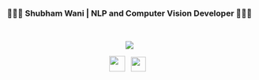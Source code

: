 <h3 align='center'> 🙋🏻‍♂️ Shubham Wani | NLP and Computer Vision Developer 🙆🏻‍♂️ </h3> 
<br>
<p align="center"><img src="https://github-readme-stats.vercel.app/api?username=Bamwani&theme=tokyonight&show_icons=true&count_private=true"></p>


<p align='center'> 
<a href="https://www.linkedin.com/in/bamwani/"><img height="32" src="https://github.com/bamwani/bamwani/blob/main/linkedin.png"></a>&nbsp;&nbsp;
<a href="mailto:bamwani@gmail.com?subject=subject text"><img height="30" src="https://github.com/bamwani/bamwani/blob/main/gmail.png"></a>&nbsp;&nbsp;



<!--br>
<a href="https://github.com/bamwani/feature-engineering">
  <img align="center" src="https://github-readme-stats.vercel.app/api/pin/?username=bamwani&repo=feature-engineering&theme=tokyonight" />
</a>
<a href="https://github.com/bamwani/django-nlp">
  <img align="center" src="https://github-readme-stats.vercel.app/api/pin/?username=bamwani&repo=django-nlp&theme=tokyonight" />
</a>
![bamwani's GitHub stats](https://github-readme-stats.vercel.app/api?username=bamwani&theme=tokyonight&show_icons=true&count_private=true)
[![Hits](https://hits.seeyoufarm.com/api/count/incr/badge.svg?url=https%3A%2F%2Fgithub.com%2Fbamwani&count_bg=%23FF6E96&title_bg=%23282A36&icon=iconify.svg&icon_color=%23E7E7E7&title=hits&edge_flat=false)](https://hits.seeyoufarm.com)
![Followers](https://img.shields.io/github/followers/bamwani?color=%23ff6e96&logoColor=%23282a36)
![Stars](https://img.shields.io/github/stars/bamwani?color=%23ff6e96&logoColor=%23282a36)
